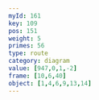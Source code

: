 ```yaml
---
myId: 161
key: 109
pos: 151
weight: 5
primes: 56
type: route
category: diagram
value: [947,0,1,-2]
frame: [10,6,40]
object: [1,4,6,9,13,14]
---
```


